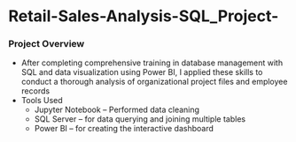 # Retail-Sales-Analysis-SQL_Project-

### Project Overview 
- After completing comprehensive training in database management with SQL and data visualization using Power BI, I applied these skills to conduct a thorough analysis of organizational project files and employee records
 - Tools Used
   - Jupyter Notebook – Performed data cleaning 
   - SQL Server – for data querying and joining multiple tables
   - Power BI – for creating the interactive dashboard
   

